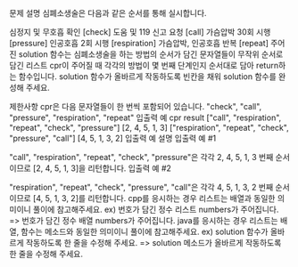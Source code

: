 문제 설명
심폐소생술은 다음과 같은 순서를 통해 실시합니다.

심정지 및 무호흡 확인 [check]
도움 및 119 신고 요청 [call]
가슴압박 30회 시행 [pressure]
인공호흡 2회 시행 [respiration]
가슴압박, 인공호흡 반복 [repeat]
주어진 solution 함수는 심폐소생술을 하는 방법의 순서가 담긴 문자열들이 무작위 순서로 담긴 리스트 cpr이 주어질 때 각각의 방법이 몇 번째 단계인지 순서대로 담아 return하는 함수입니다. solution 함수가 올바르게 작동하도록 빈칸을 채워 solution 함수를 완성해 주세요.

제한사항
cpr은 다음 문자열들이 한 번씩 포함되어 있습니다.
"check", "call", "pressure", "respiration", "repeat"
입출력 예
cpr	result
["call", "respiration", "repeat", "check", "pressure"]	[2, 4, 5, 1, 3]
["respiration", "repeat", "check", "pressure", "call"]	[4, 5, 1, 3, 2]
입출력 예 설명
입출력 예 #1

"call", "respiration", "repeat", "check", "pressure"은 각각 2, 4, 5, 1, 3 번째 순서이므로 [2, 4, 5, 1, 3]을 리턴합니다.
입출력 예 #2

"respiration", "repeat", "check", "pressure", "call"은 각각 4, 5, 1, 3, 2 번째 순서이므로 [4, 5, 1, 3, 2]를 리턴합니다.
cpp를 응시하는 경우 리스트는 배열과 동일한 의미이니 풀이에 참고해주세요.
ex) 번호가 담긴 정수 리스트 numbers가 주어집니다. => 번호가 담긴 정수 배열 numbers가 주어집니다.
java를 응시하는 경우 리스트는 배열, 함수는 메소드와 동일한 의미이니 풀이에 참고해주세요.
ex) solution 함수가 올바르게 작동하도록 한 줄을 수정해 주세요. => solution 메소드가 올바르게 작동하도록 한 줄을 수정해 주세요.